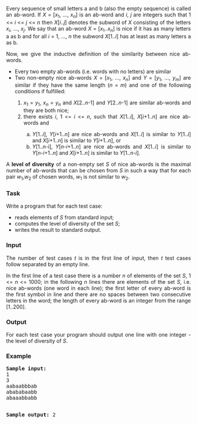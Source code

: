 <p align="justify">Every sequence of small letters a and b (also the empty sequence) is called an ab-word. If <i>X</i> = [<i>x</i><sub>1</sub>, ..., <i>x</i><i><sub>n</sub></i>] is an ab-word and <i>i</i>, <i>j</i> are integers such that 1 &lt;= <i>i</i> &lt;= <i>j</i> &lt;= <i>n</i> then <i>X</i>[<i>i</i>..<i>j</i>] denotes the subword of <i>X</i> consisting of the letters <i>x</i><i><sub>i</sub></i>, ..., <i>x</i><i><sub>j</sub></i>. We say that an ab-word <i>X</i> = [<i>x</i><sub>1</sub>..<i>x</i><i><sub>n</sub></i>] is nice if it has as many letters a as b and for all <i>i</i> = 1, ..., <i>n</i> the subword <i>X</i>[1..<i>i</i>] has at least as many letters a as b.</p>
<p align="justify">Now, we give the inductive definition of the similarity between nice ab-words.</p>
<div align="justify">
<ul>
        <li align="justify">Every two empty ab-words (i.e. words with no letters) are similar</li>
        <li align="justify">Two non-empty nice ab-words <i>X</i> = [<i>x</i><sub>1</sub>, ..., <i>x</i><i><sub>n</sub></i>] and <i>Y</i> = [<i>y</i><sub>1</sub>, ..., <i>y</i><i><sub>m</sub></i>] are similar if they have the same length (<i>n</i> = <i>m</i>) and one of the following conditions if fulfilled: </li>
        <ol>
                <li align="justify"><i>x</i><sub>1</sub> = <i>y</i><sub>1</sub>, <i>x</i><i><sub>n</sub></i> = <i>y</i><i><sub>n</sub></i> and <i>X</i>[2..<i>n</i>-1] and <i>Y</i>[2..<i>n</i>-1] are similar ab-words and they are both nice;</li>
                <li align="justify">there exists <i>i</i>, 1 &lt;= <i>i</i> &lt;= <i>n</i>, such that <i>X</i>[1..<i>i</i>], <i>X</i>[<i>i</i>+1..<i>n</i>] are nice ab-words and</li>
                <ol type="a">
                        <li align="justify"><i>Y</i>[1..<i>i</i>], <i>Y</i>[<i>i</i>+1..<i>n</i>] are nice ab-words and <i>X</i>[1..<i>i</i>] is similar to <i>Y</i>[1..<i>i</i>] and <i>X</i>[<i>i</i>+1..<i>n</i>] is similar to <i>Y</i>[<i>i</i>+1..<i>n</i>], or</li>
                        <li align="justify"><i>Y</i>[1..<i>n</i>-i], <i>Y</i>[<i>n</i>-<i>i</i>+1..<i>n</i>] are nice ab-words and <i>X</i>[1..<i>i</i>] is similar to <i>Y</i>[<i>n</i>-<i>i</i>+1..<i>n</i>] and <i>X</i>[<i>i</i>+1..<i>n</i>] is similar to <i>Y</i>[1..<i>n</i>-<i>i</i>].</li>
                </ol>
        </ol>
</ul>
</div>
<p align="justify">A <b>level of diversity</b> of a non-empty set <i>S</i> of nice ab-words is the maximal number of ab-words that can be chosen from <i>S</i> in such a way that for each pair <i>w</i><sub>1</sub>,<i>w</i><sub>2</sub> of chosen words, <i>w</i><sub>1</sub> is not similar to <i>w</i><sub>2</sub>.</p>


<h3>Task</h3>
<p align="justify">Write a program that for each test case:</p>
<div align="justify">
<ul align="justify">
        <li align="justify">reads elements of <i>S</i> from standard input;</li>
        <li align="justify">computes the level of diversity of the set <i>S</i>;</li>
        <li align="justify">writes the result to standard output.</li>
</ul></div>

<h3>Input</h3>
<p align="justify">The number of test cases <i>t</i> is in the first line of input, then <i>t</i> test cases follow separated by an empty line.</p>
<p align="justify">In the first line of a test case there is a number <i>n</i> of elements of the set <i>S</i>, 1 &lt;= <i>n</i> &lt;= 1000; in the following <i>n</i> lines there are elements of the set <i>S</i>, i.e. nice ab-words (one word in each line); the first letter of every ab-word is the first symbol in line and there are no spaces between two consecutive letters in the word; the length of every ab-word is an integer from the range [1..200]. </p>

<h3>Output</h3>
<p align="justify">For each test case your program should output one line with one integer - the level of diversity of <i>S</i>. </p>

<h3>Example</h3>
<pre><b><tt>Sample input:</tt></b>
1
3
aabaabbbab
abababaabb
abaaabbabb

<b><tt>Sample output:</tt></b>
2
</pre>